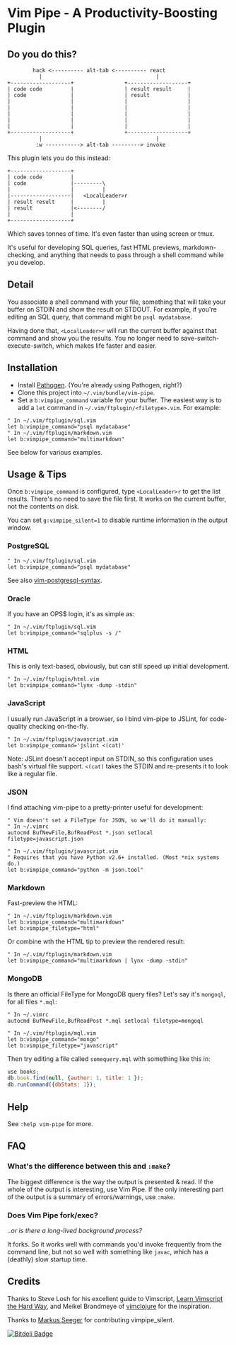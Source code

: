 # Vim Pipe - A Productivity-Boosting Plugin

## Do you do this?

```
        hack <---------- alt-tab <---------- react
          |                                    |
+-------------------+                +-------------------+
| code code         |                | result result     |
| code              |                | result            |
|                   |                |                   |
|                   |                |                   |
|                   |                |                   |
|                   |                |                   |
|                   |                |                   |
+-------------------+                +-------------------+
          |                                    |
         :w -----------> alt-tab ---------> invoke
```

This plugin lets you do this instead:

```
+-------------------+
| code code         |
| code              |---------\
|                   |         |
|-------------------|   <LocalLeader>r
| result result     |         |
| result            |<--------/
|                   |
+-------------------+
```

Which saves tonnes of time. It's even faster than using screen or tmux.

It's useful for developing SQL queries, fast HTML previews, markdown-checking,
and anything that needs to pass through a shell command while you develop.

## Detail

You associate a shell command with your file, something that will take your
buffer on STDIN and show the result on STDOUT. For example, if you're editing an
SQL query, that command might be `psql mydatabase`.

Having done that, `<LocalLeader>r` will run the current buffer against that
command and show you the results. You no longer need to
save-switch-execute-switch, which makes life faster and easier.

## Installation

* Install [Pathogen][pathogen]. (You're already using Pathogen, right?)
* Clone this project into `~/.vim/bundle/vim-pipe`.
* Set a `b:vimpipe_command` variable for your buffer. The easiest way is to add
a `let` command in `~/.vim/ftplugin/<filetype>.vim`. For example:

```vim
" In ~/.vim/ftplugin/sql.vim
let b:vimpipe_command="psql mydatabase"
" In ~/.vim/ftplugin/markdown.vim
let b:vimpipe_command="multimarkdown"
```

See below for various examples.

## Usage & Tips

Once `b:vimpipe_command` is configured, type `<LocalLeader>r` to get the list
results.  There's no need to save the file first. It works on the current
buffer, not the contents on disk.

You can set `g:vimpipe_silent=1` to disable runtime information in the output
window.

### PostgreSQL
```vim
" In ~/.vim/ftplugin/sql.vim
let b:vimpipe_command="psql mydatabase"
```

See also [vim-postgresql-syntax][vim-postgresql-syntax].

### Oracle

If you have an OPS$ login, it's as simple as:
```vim
" In ~/.vim/ftplugin/sql.vim
let b:vimpipe_command="sqlplus -s /"
```

### HTML

This is only text-based, obviously, but can still speed up initial development.

```vim
" In ~/.vim/ftplugin/html.vim
let b:vimpipe_command="lynx -dump -stdin"
```

### JavaScript

I usually run JavaScript in a browser, so I bind vim-pipe to JSLint, for
code-quality checking on-the-fly.

```vim
" In ~/.vim/ftplugin/javascript.vim
let b:vimpipe_command='jslint <(cat)'
```

Note: JSLint doesn't accept input on STDIN, so this configuration uses bash's
virtual file support. `<(cat)` takes the STDIN and re-presents it to look like a
regular file.

### JSON

I find attaching vim-pipe to a pretty-printer useful for development:

```vim
" Vim doesn't set a FileType for JSON, so we'll do it manually:
" In ~/.vimrc
autocmd BufNewFile,BufReadPost *.json setlocal filetype=javascript.json

" In ~/.vim/ftplugin/javascript.vim
" Requires that you have Python v2.6+ installed. (Most *nix systems do.)
let b:vimpipe_command="python -m json.tool"
```

### Markdown

Fast-preview the HTML:

```vim
" In ~/.vim/ftplugin/markdown.vim
let b:vimpipe_command="multimarkdown"
let b:vimpipe_filetype="html"
```

Or combine wth the HTML tip to preview the rendered result:

```vim
" In ~/.vim/ftplugin/markdown.vim
let b:vimpipe_command="multimarkdown | lynx -dump -stdin"
```

### MongoDB

Is there an official FileType for MongoDB query files? Let's say it's `mongoql`, for all files `*.mql`:

```vim
" In ~/.vimrc
autocmd BufNewFile,BufReadPost *.mql setlocal filetype=mongoql

" In ~/.vim/ftplugin/mql.vim
let b:vimpipe_command="mongo"
let b:vimpipe_filetype="javascript"
```

Then try editing a file called `somequery.mql` with something like this in:

```javascript
use books;
db.book.find(null, {author: 1, title: 1 });
db.runCommand({dbStats: 1});
```

## Help

See `:help vim-pipe` for more.

## FAQ

### What's the difference between this and `:make`?

The biggest difference is the way the output is presented & read. If the whole of the
output is interesting, use Vim Pipe. If the only interesting part of the output
is a summary of errors/warnings, use `:make`.

### Does Vim Pipe fork/exec?

_..or is there a long-lived background process?_

It forks. So it works well with commands you'd invoke frequently from the
command line, but not so well with something like `javac`, which has a (deathly)
slow startup time.

## Credits

Thanks to Steve Losh for his excellent guide to Vimscript, [Learn Vimscript the Hard Way][learnvim], and Meikel Brandmeye of [vimclojure][vimclojure] for the inspiration.

Thanks to [Markus Seeger][codegourmet] for contributing vimpipe_silent.

[pathogen]: https://github.com/tpope/vim-pathogen/
[learnvim]: http://learnvimscriptthehardway.stevelosh.com/
[vimclojure]: https://github.com/kotarak/vimclojure
[vim-postgresql-syntax]: https://github.com/krisajenkins/vim-postgresql-syntax
[codegourmet]: https://github.com/codegourmet


[![Bitdeli Badge](https://d2weczhvl823v0.cloudfront.net/krisajenkins/vim-pipe/trend.png)](https://bitdeli.com/free "Bitdeli Badge")


